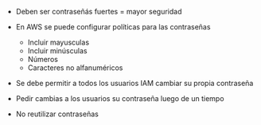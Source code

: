 
- Deben ser contraseñás fuertes = mayor seguridad

- En AWS se puede configurar políticas para las contraseñas
	- Incluir mayusculas
	- Incluir minúsculas
	- Números
	- Caracteres no alfanuméricos

- Se debe permitir a todos los usuarios IAM cambiar su propia contraseña
- Pedir cambias a los usuarios su contraseña luego de un tiempo

- No reutilizar contraseñas